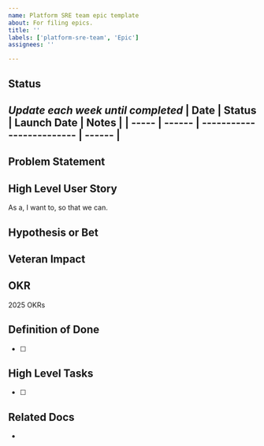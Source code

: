```yaml
---
name: Platform SRE team epic template
about: For filing epics.
title: ''
labels: ['platform-sre-team', 'Epic']
assignees: ''

---
```


## Status
_Update each week until completed_
| Date | Status | Launch Date | Notes |
| ----- | ------ | ------------------------- | ------ |
---

## Problem Statement

## High Level User Story
As a, I want to, so that we can.

## Hypothesis or Bet

## Veteran Impact

## OKR
2025 OKRs

## Definition of Done
- [ ]

## High Level Tasks
- [ ]

## Related Docs
-
